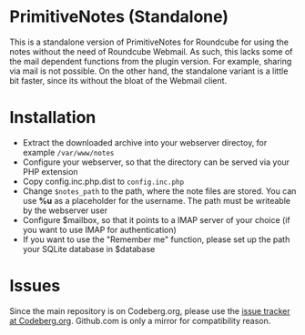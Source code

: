 # PrimitiveNotes (Standalone)
This is a standalone version of PrimitiveNotes for Roundcube for using the notes without the need of Roundcube Webmail. As such, this lacks some of the mail dependent functions from the plugin version. For example, sharing via mail is not possible. On the other hand, the standalone variant is a little bit faster, since its without the bloat of the Webmail client.  

# Installation
- Extract the downloaded archive into your webserver directoy, for example `/var/www/notes`
- Configure your webserver, so that the directory can be served via your PHP extension
- Copy config.inc.php.dist to `config.inc.php`
- Change `$notes_path` to the path, where the note files are stored. You can use **%u** as a placeholder for the username. The path must be writeable by the webserver user
- Configure $mailbox, so that it points to a IMAP server of your choice (if you want to use IMAP for authentication)
- If you want to use the "Remember me" function, please set up the path your SQLite database in $database

# Issues
Since the main repository is on Codeberg.org, please use the [issue tracker at Codeberg.org](https://codeberg.org/Offerel/PrimitiveNotes-Webapp/issues). Github.com is only a mirror for compatibility reason.